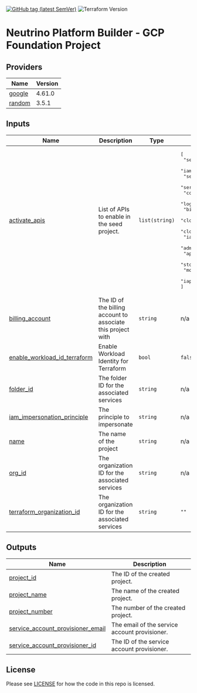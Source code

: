 [![GitHub tag (latest SemVer)](https://img.shields.io/github/tag/neutrino-io/terraform-google-foundation.svg?label=latest)](https://github.com/neutrino-io/terraform-google-foundation/releases/latest)
![Terraform Version](https://img.shields.io/badge/tf-%3E%3D1.0.x-blue.svg)

# Neutrino Platform Builder - GCP Foundation Project

<!-- BEGINNING OF PRE-COMMIT-TERRAFORM DOCS HOOK -->
## Providers

| Name | Version |
|------|---------|
| <a name="provider_google"></a> [google](#provider\_google) | 4.61.0 |
| <a name="provider_random"></a> [random](#provider\_random) | 3.5.1 |

## Inputs

| Name | Description | Type | Default | Required |
|------|-------------|------|---------|:--------:|
| <a name="input_activate_apis"></a> [activate\_apis](#input\_activate\_apis) | List of APIs to enable in the seed project. | `list(string)` | <pre>[<br>  "serviceusage.googleapis.com",<br>  "iamcredentials.googleapis.com",<br>  "serviceusage.googleapis.com",<br>  "servicenetworking.googleapis.com",<br>  "compute.googleapis.com",<br>  "logging.googleapis.com",<br>  "bigquery.googleapis.com",<br>  "cloudresourcemanager.googleapis.com",<br>  "cloudbilling.googleapis.com",<br>  "iam.googleapis.com",<br>  "admin.googleapis.com",<br>  "appengine.googleapis.com",<br>  "storage-api.googleapis.com",<br>  "monitoring.googleapis.com",<br>  "iap.googleapis.com"<br>]</pre> | no |
| <a name="input_billing_account"></a> [billing\_account](#input\_billing\_account) | The ID of the billing account to associate this project with | `string` | n/a | yes |
| <a name="input_enable_workload_id_terraform"></a> [enable\_workload\_id\_terraform](#input\_enable\_workload\_id\_terraform) | Enable Workload Identity for Terraform | `bool` | `false` | no |
| <a name="input_folder_id"></a> [folder\_id](#input\_folder\_id) | The folder ID for the associated services | `string` | n/a | yes |
| <a name="input_iam_impersonation_principle"></a> [iam\_impersonation\_principle](#input\_iam\_impersonation\_principle) | The principle to impersonate | `string` | n/a | yes |
| <a name="input_name"></a> [name](#input\_name) | The name of the project | `string` | n/a | yes |
| <a name="input_org_id"></a> [org\_id](#input\_org\_id) | The organization ID for the associated services | `string` | n/a | yes |
| <a name="input_terraform_organization_id"></a> [terraform\_organization\_id](#input\_terraform\_organization\_id) | The organization ID for the associated services | `string` | `""` | no |

## Outputs

| Name | Description |
|------|-------------|
| <a name="output_project_id"></a> [project\_id](#output\_project\_id) | The ID of the created project. |
| <a name="output_project_name"></a> [project\_name](#output\_project\_name) | The name of the created project. |
| <a name="output_project_number"></a> [project\_number](#output\_project\_number) | The number of the created project. |
| <a name="output_service_account_provisioner_email"></a> [service\_account\_provisioner\_email](#output\_service\_account\_provisioner\_email) | The email of the service account provisioner. |
| <a name="output_service_account_provisioner_id"></a> [service\_account\_provisioner\_id](#output\_service\_account\_provisioner\_id) | The ID of the service account provisioner. |
<!-- END OF PRE-COMMIT-TERRAFORM DOCS HOOK -->

## License

Please see [LICENSE](https://github.com/neutrino-io/terraform-google-foundation/blob/master/LICENSE) for how the code in
this repo is licensed.